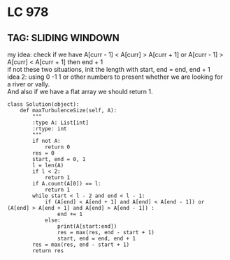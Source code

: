 # LC 978 
## TAG: SLIDING WINDOWN
my idea: check if we have A[curr - 1] < A[curr] > A[curr + 1] or A[curr - 1] > A[curr] < A[curr + 1] then end + 1  
if not these two situations, init the length with start, end = end, end + 1  
idea 2: using 0 -1 1 or other numbers to present whether we are looking for a river or vally.  
And also if we have a flat array we should return 1.
```
class Solution(object):
    def maxTurbulenceSize(self, A):
        """
        :type A: List[int]
        :rtype: int
        """
        if not A:
            return 0
        res = 0 
        start, end = 0, 1
        l = len(A)
        if l < 2:
            return 1
        if A.count(A[0]) == l:
            return 1
        while start < l - 2 and end < l - 1:
            if (A[end] < A[end + 1] and A[end] < A[end - 1]) or (A[end] > A[end + 1] and A[end] > A[end - 1]) :
                end += 1
            else:
                print(A[start:end])
                res = max(res, end - start + 1)
                start, end = end, end + 1
        res = max(res, end - start + 1)
        return res
```

